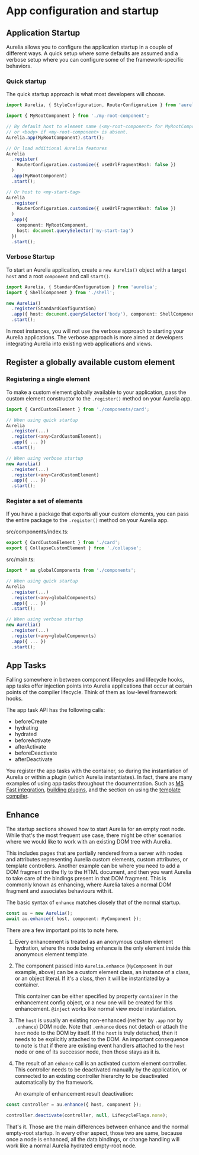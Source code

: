 # App configuration and startup

## Application Startup

Aurelia allows you to configure the application startup in a couple of different ways. A quick setup where some defaults are assumed and a verbose setup where you can configure some of the framework-specific behaviors.

### Quick startup

The quick startup approach is what most developers will choose.

```typescript
import Aurelia, { StyleConfiguration, RouterConfiguration } from 'aurelia';

import { MyRootComponent } from './my-root-component';

// By default host to element name (<my-root-component> for MyRootComponent),
// or <body> if <my-root-component> is absent.
Aurelia.app(MyRootComponent).start();

// Or load additional Aurelia features
Aurelia
  .register(
    RouterConfiguration.customize({ useUrlFragmentHash: false })
  )
  .app(MyRootComponent)
  .start();

// Or host to <my-start-tag>
Aurelia
  .register(
    RouterConfiguration.customize({ useUrlFragmentHash: false })
  )
  .app({
    component: MyRootComponent,
    host: document.querySelector('my-start-tag')
  })
  .start();
```

### Verbose Startup

To start an Aurelia application, create a `new Aurelia()` object with a target `host` and a root `component` and call `start()`.

```typescript
import Aurelia, { StandardConfiguration } from 'aurelia';
import { ShellComponent } from './shell';

new Aurelia()
  .register(StandardConfiguration)
  .app({ host: document.querySelector('body'), component: ShellComponent })
  .start();
```

In most instances, you will not use the verbose approach to starting your Aurelia applications. The verbose approach is more aimed at developers integrating Aurelia into existing web applications and views.

## Register a globally available custom element

### Registering a single element

To make a custom element globally available to your application, pass the custom element constructor to the `.register()` method on your Aurelia app.

```typescript
import { CardCustomElement } from './components/card';

// When using quick startup
Aurelia
  .register(...)
  .register(<any>CardCustomElement);
  .app({ ... })
  .start();

// When using verbose startup
new Aurelia()
  .register(...)
  .register(<any>CardCustomElement)
  .app({ ... })
  .start();
```

### Register a set of elements

If you have a package that exports all your custom elements, you can pass the entire package to the `.register()` method on your Aurelia app.

src/components/index.ts:

```typescript
export { CardCustomElement } from './card';
export { CollapseCustomElement } from './collapse';
```

src/main.ts:

```typescript
import * as globalComponents from './components';

// When using quick startup
Aurelia
  .register(...)
  .register(<any>globalComponents)
  .app({ ... })
  .start();

// When using verbose startup
new Aurelia()
  .register(...)
  .register(<any>globalComponents)
  .app({ ... })
  .start();
```

## App Tasks

Falling somewhere in between component lifecycles and lifecycle hooks, app tasks offer injection points into Aurelia applications that occur at certain points of the compiler lifecycle. Think of them as low-level framework hooks.

The app task API has the following calls:

* beforeCreate
* hydrating
* hydrated
* beforeActivate
* afterActivate
* beforeDeactivate
* afterDeactivate

You register the app tasks with the container, so during the instantiation of Aurelia or within a plugin (which Aurelia instantiates). In fact, there are many examples of using app tasks throughout the documentation. Such as [MS Fast integration](../reference/examples/integration/ms-fast.md), [building plugins](../developer-guides/building-plugins.md), and the section on using the [template compiler](../developer-guides/scenarios/the-template-compiler.md).

## Enhance

The startup sections showed how to start Aurelia for an empty root node. While that's the most frequent use case, there might be other scenarios where we would like to work with an existing DOM tree with Aurelia.&#x20;

This includes pages that are partially rendered from a server with nodes and attributes representing Aurelia custom elements, custom attributes, or template controllers. Another example can be where you need to add a DOM fragment on the fly to the HTML document, and then you want Aurelia to take care of the bindings present in that DOM fragment. This is commonly known as enhancing, where Aurelia takes a normal DOM fragment and associates behaviours with it.

The basic syntax of `enhance` matches closely that of the normal startup.

```typescript
const au = new Aurelia();
await au.enhance({ host, component: MyComponent });
```

There are a few important points to note here.

1. Every enhancement is treated as an anonymous custom element hydration, where the node being enhance is the only element inside this anonymous element template.
2.  The component passed into `Aurelia.enhance` (`MyComponent` in our example, above) can be a custom element class, an instance of a class, or an object literal. If it's a class, then it will be instantiated by a container.

    This container can be either specified by property `container` in the enhancement config object, or a new one will be created for this enhancement. `@inject` works like normal view model instantiation.
3. The `host` is usually an existing non-enhanced (neither by `.app` nor by `.enhance`) DOM node. Note that `.enhance` does not detach or attach the `host` node to the DOM by itself. If the `host` is truly detached, then it needs to be explicitly attached to the DOM. An important consequence to note is that if there are existing event handlers attached to the `host` node or one of its successor node, then those stays as it is.
4.  The result of an `enhance` call is an activated custom element controller. This controller needs to be deactivated manually by the application, or connected to an existing controller hierarchy to be deactivated automatically by the framework.

    An example of enhancement result deactivation:

```typescript
const controller = au.enhance({ host, component });

controller.deactivate(controller, null, LifecycleFlags.none);
```

That's it. Those are the main differences between enhance and the normal empty-root startup. In every other aspect, those two are same, because once a node is enhanced, all the data bindings, or change handling will work like a normal Aurelia hydrated empty-root node.
